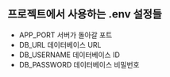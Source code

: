 ## 프로젝트에서 사용하는 .env 설정들

- APP_PORT 서버가 돌아갈 포트
- DB_URL 데이터베이스 URL
- DB_USERNAME 데이터베이스 ID
- DB_PASSWORD 데이터베이스 비밀번호
